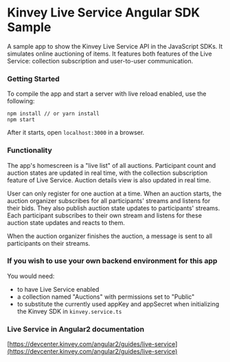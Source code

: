 # Kinvey Live Service Angular SDK Sample

A sample app to show the Kinvey Live Service API in the JavaScript SDKs. It simulates online auctioning of items. It features both features of the Live Service: collection subscription and user-to-user communication.

### Getting Started
To compile the app and start a server with live reload enabled, use the following:

```
npm install // or yarn install
npm start
```

After it starts, open `localhost:3000` in a browser.

### Functionality

The app's homescreen is a "live list" of all auctions. Participant count and auction states are updated in real time, with the collection subscription feature of Live Service. Auction details view is also updated in real time.

User can only register for one auction at a time. When an auction starts, the auction organizer subscribes for all participants' streams and listens for their bids. They also publish auction state updates to participants' streams. Each participant subscribes to their own stream and listens for these auction state updates and reacts to them.

When the auction organizer finishes the auction, a message is sent to all participants on their streams.

### If you wish to use your own backend environment for this app

You would need:

- to have Live Service enabled
- a collection named "Auctions" with permissions set to "Public"
- to substitute the currently used appKey and appSecret when initializing the Kinvey SDK in `kinvey.service.ts`

### Live Service in Angular2 documentation

[https://devcenter.kinvey.com/angular2/guides/live-service](https://devcenter.kinvey.com/angular2/guides/live-service)
